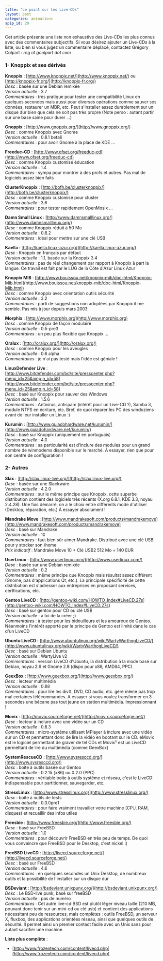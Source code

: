 ```yaml
---
title: "Le point sur les Live-CDs"
layout: post
categories: animations
spip_id: 29
---
```

Cet article présente une liste non exhaustive des Live-CDs les plus connus avec des commentaires subjectifs. Si vous désirez ajouter un Live-CDs à la liste, ou bien si vous jugez un commentaire déplacé, contactez Grégory Colpart : *reg at gcolpart dot com*

### 1- Knoppix et ses dérivés ###

**Knoppix** : [http://www.knoppix.net/](http://www.knoppix.net/) ou [http://knoppix-fr.org/](http://knoppix-fr.org/)  
*Desc* : basée sur une Debian remixée  
*Version actuelle* : 3.7  
*Commentaires* : très pratique pour tester une compatibilité Linux en quelques secondes mais aussi pour diverses opérations comme sauver ses données, restaurer un MBR, etc.
Peut s'installer assez durablement sur un disque dur bien que cela ne soit pas très propre (Note perso : autant partir sur une base saine pour durer …)

**Gnoppix** : [http://www.gnoppix.org/](http://www.gnoppix.org/)  
*Desc* : comme Knoppix avec Gnome  
*Version actuelle* : 0.8.1 beta9  
*Commentaires* : pour avoir Gnome à la place de 
KDE …

**Freeduc-CD** : [http://www.ofset.org/freeduc-cd](http://www.ofset.org/freeduc-cd)  
*Desc* : comme Knoppix customisé éducation  
*Version actuelle* : 1.4  
*Commentaires* : sympa pour montrer à des profs et autres. Pas mal de logiciels assez bien faits

**ClusterKnoppix** : [http://bofh.be/clusterknoppix/](http://bofh.be/clusterknoppix/)  
*Desc* : comme Knoppix customisé pour cluster  
*Version actuelle* : 3.6  
*Commentaires* : pour tester rapidement OpenMosix …

**Damn Small Linux** : [http://www.damnsmalllinux.org/](http://www.damnsmalllinux.org/)  
*Desc* : comme Knoppix réduit à 50 Mo  
*Version actuelle* : 0.8.2  
*Commentaires* : idéal pour mettre sur une clé USB 

**Kaella** : [http://kaella.linux-azur.org/](http://kaella.linux-azur.org/)  
*Desc* : Knoppix en français par défaut  
*Version actuelle* : 1.1, basée sur la Knoppix 3.4  
*Commentaires* : pas de réel changement par rapport à Knoppix à part la 
langue. Ce travail est fait par le LUG de la Côte d'Azur Linux Azur

**Knoppix MIB** : 
[http://www.bouissou.net/knoppix-mib/doc-html/Knoppix-Mib.html](http://www.bouissou.net/knoppix-mib/doc-html/Knoppix-Mib.html)  
*Desc* : comme Knoppix avec orientation outils sécurité  
*Version actuelle* : 3.2  
*Commentaires* : parti de suggestions non adoptées par Knoppix il me 
semble. Pas mis à jour depuis mars 2003

**Morphix** :  [http://www.morphix.org](http://www.morphix.org)  
*Desc* : comme Knoppix de façon modulaire  
*Version actuelle* : 0.5-pre3  
*Commentaires* : un peu plus flexible que Knoppix …

**Oralux** : [http://oralux.org/](http://oralux.org/)  
*Desc* : comme Knoppix pour les aveugles  
*Version actuelle* : 0.6 alpha  
*Commentaires* : je n'ai pas testé mais l'idée est géniale !

**LinuxDefender Live** : 
[http://www.bitdefender.com/bd/site/presscenter.php?menu_id=25&amp;n_id=58](http://www.bitdefender.com/bd/site/presscenter.php?menu_id=25&amp;n_id=58)  
*Desc* : basé sur Knoppix pour sauver des Windows  
*Version actuelle* : 1.5.6  
*Commentaires* : Antivirus, antispam (intérêt pour un Live-CD ?), 
Samba 3, module NTFS en écriture, etc. Bref, de quoi réparer les PC 
des windoziens avant de leur installer un Linux :)

**Kurumin** : 
[http://www.guiadohardware.net/kurumin/](http://www.guiadohardware.net/kurumin/)  
*Desc* : basé sur Knoppix (uniquement en portuguais)  
*Version actuelle* : 4.0  
*Commentaires* : sa particularité est d'inclure des                 modules pour un grand nombre de winmodems disponible sur le                 marché. À essayer, rien que pour son centre de configuration !

### 2- Autres ###

**Slax** : [http://slax.linux-live.org/](http://slax.linux-live.org/)  
*Desc* : basée sur une Slackware  
*Version actuelle* : 4.2.0  
*Commentaires* : sur le même principe que Knoppix, cette superbe distribution contient des logiciels très récents (X.org 6.8.1, KDE 3.3, noyau 2.4.28). Une fois démarré, on a le choix entre différents mode d'utiliser (Desktop, réparation, etc.) À essayer absolument !

**Mandrake Move** : [http://www.mandrakesoft.com/products/mandrakemove](http://www.mandrakesoft.com/products/mandrakemove)  
*Desc* : basé sur Mandrake  
*Version actuelle* : 10  
*Commentaires* : faut bien sûr aimer Mandrake. Distribué avec une clé USB pour y stocker son /home  
*Prix indicatif* : Mandrake Move 10 + Clé USB2 512 Mo = 140 EUR

**UserLinux** : [http://www.userlinux.com/](http://www.userlinux.com/)  
*Desc* : basée sur une Debian remixée  
*Version actuelle* : 0.2  
*Commentaires* : même principe que Knoppix mais résultat assez différent (Gnome, pas d'applications Qt, etc.). La principale spécificité de cette distribution est s'adresser aux entreprises en proposant services, certfications, etc.

**Gentoo LiveCD** : [http://gentoo-wiki.com/HOWTO_Index#LiveCD.27s](http://gentoo-wiki.com/HOWTO_Index#LiveCD.27s)  
*Desc* : basé sur gentoo pour CD ou clé USB  
*Version actuelle* : à toi de la créer ;)  
*Commentaires* : à tester pour les bidouilleurs et les amoureux de Gentoo. Néanmoins l'intérêt apporté par le principe de Gentoo est limité dans le cas d'un LiveCD

**Ubuntu LiveCD** :
[http://www.ubuntulinux.org/wiki/WartyWarthogLiveCD/](http://www.ubuntulinux.org/wiki/WartyWarthogLiveCD/)  
*Desc* : basé sur Debian Ubuntu  
*Version actuelle* : WartyLive v2  
*Commentaires* : version LiveCD d'Ubuntu, la distribution à la mode basé sur Debian, noyau 2.6 et Gnome 2.8 (dispo pour x86, AMD64, PPC)

**GeexBox** : [http://www.geexbox.org/](http://www.geexbox.org/)  
*Desc* : lecteur multimédia  
*Version actuelle* : 0.98  
*Commentaires* : pour lire les divX, DVD, CD audio, etc.
gère même pas trop mal certaines télécommandes. A essayer si vous 
voulez transformer en 3 secondes une bécane pas tout jeune en 
station multimédia. Impressionnant !

**Movix** : [http://movix.sourceforge.net/](http://movix.sourceforge.net/)  
*Desc* : lecteur à inclure avec une vidéo sur un CD  
*Version actuelle* : 	0.8.3  
*Commentaires* : micro-système utilisant MPlayer à inclure avec une vidéo sur un CD et permettant donc de lire la vidéo en bootant sur le CD. eMovix est le logiciel permettant de graver de tel CDs et Movix² est un LiveCD permettant de lire du multimédia (comme GeexBox)

**SystemRescueCD** : [http://www.sysresccd.org/](http://www.sysresccd.org/)  
*Desc* : boite à outils basée sur Gentoo  
*Version actuelle* : 0.2.15 (x86) ou 0.2.0 (PPC)  
*Commentaires* : véritable boite à outils système et réseau, c'est le LiveCD indispensable pour partitionner, sauvegarder, etc.

**StressLinux** : [http://www.stresslinux.org/](http://www.stresslinux.org/)  
*Desc* : boite à outils de tests  
*Version actuelle* : 0.3.0pre1   
*Commentaires* : pour faire vraiment travailler votre machine (CPU, RAM, disques) et recueillir des infos utiles

**Freesbie** : [http://www.freesbie.org/](http://www.freesbie.org/)  
*Desc* : basé sur FreeBSD  
*Version actuelle* : 1.0  
*Commentaires* : pour découvrir FreeBSD en très peu de temps. De quoi vous convaincre que FreeBSD pour le Desktop, c'est nickel :)

**FreeBSD LiveCD** : [http://livecd.sourceforge.net/](http://livecd.sourceforge.net/)  
*Desc* : basé sur FreeBSD  
*Version actuelle* : 4.6  
*Commentaires* : en quelques secondes un Unix Desktop, de nombreux outils et la possibilité de l'installer sur un disque dur

**BSDeviant** : [http://bsdeviant.unixpunx.org/](http://bsdeviant.unixpunx.org/)  
*Desc* : Le BSD-live punk, basé sur freeBSD   
*Version actuelle* : pas de numéro  
*Commentaires* : Cet autre live-cd BSD est plutôt léger niveau taille (210 MB, pouvant donc tenir sur un mini-cd ou clé usb) et contient des applications nécessitant peu de ressources, mais complètes : outils FreeBSD, un serveur X, fluxbox, des applications orientées réseau, ainsi que quelques outils de sécurité.
Il permet ainsi un premier contact facile avec un Unix sans pour autant sacrifier une machine.

**Liste plus complète** :
- [http://www.frozentech.com/content/livecd.php](http://www.frozentech.com/content/livecd.php)

